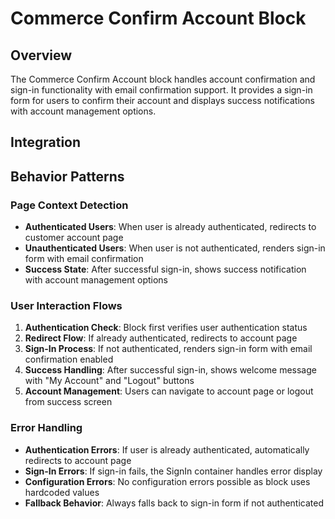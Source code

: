 # Commerce Confirm Account Block

## Overview

The Commerce Confirm Account block handles account confirmation and sign-in functionality with email confirmation support. It provides a sign-in form for users to confirm their account and displays success notifications with account management options.

## Integration

<!-- ### Block Configuration

No block configuration is read via `readBlockConfig()`. -->

<!-- ### URL Parameters

No URL parameters directly affect this block's behavior. -->

<!-- ### Local Storage

No localStorage keys are used by this block. -->

<!-- ### Events

#### Event Listeners

No direct event listeners are implemented in this block.

#### Event Emitters

No events are emitted by this block. -->

## Behavior Patterns

### Page Context Detection

- **Authenticated Users**: When user is already authenticated, redirects to customer account page
- **Unauthenticated Users**: When user is not authenticated, renders sign-in form with email confirmation
- **Success State**: After successful sign-in, shows success notification with account management options

### User Interaction Flows

1. **Authentication Check**: Block first verifies user authentication status
2. **Redirect Flow**: If already authenticated, redirects to account page
3. **Sign-In Process**: If not authenticated, renders sign-in form with email confirmation enabled
4. **Success Handling**: After successful sign-in, shows welcome message with "My Account" and "Logout" buttons
5. **Account Management**: Users can navigate to account page or logout from success screen

### Error Handling

- **Authentication Errors**: If user is already authenticated, automatically redirects to account page
- **Sign-In Errors**: If sign-in fails, the SignIn container handles error display
- **Configuration Errors**: No configuration errors possible as block uses hardcoded values
- **Fallback Behavior**: Always falls back to sign-in form if not authenticated
